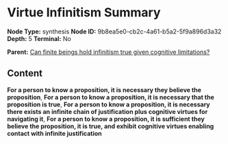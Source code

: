 # Virtue Infinitism Summary

**Node Type:** synthesis
**Node ID:** 9b8ea5e0-cb2c-4a61-b5a2-5f9a896d3a32
**Depth:** 5
**Terminal:** No

**Parent:** [Can finite beings hold infinitism true given cognitive limitations?](can-finite-beings-hold-infinitism-true-given-cognitive-limitations-antithesis-ac253236-e9bc-4e2d-bff6-a2c66aa38846.md)

## Content

**For a person to know a proposition, it is necessary they believe the proposition**, **For a person to know a proposition, it is necessary that the proposition is true**, **For a person to know a proposition, it is necessary there exists an infinite chain of justification plus cognitive virtues for navigating it**, **For a person to know a proposition, it is sufficient they believe the proposition, it is true, and exhibit cognitive virtues enabling contact with infinite justification**
